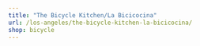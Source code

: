 ```yaml
---
title: "The Bicycle Kitchen/La Bicicocina"
url: /los-angeles/the-bicycle-kitchen-la-bicicocina/
shop: bicycle
---
```

